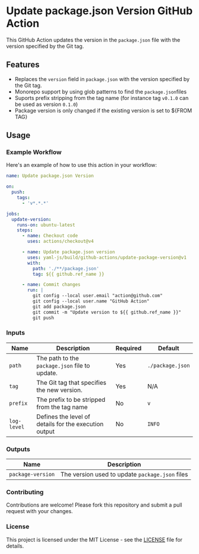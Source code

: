 # Update package.json Version GitHub Action

This GitHub Action updates the version in the `package.json` file with the version specified by the Git tag.

## Features

- Replaces the `version` field in `package.json` with the version specified by the Git tag.
- Monorepo support by using glob patterns to find the `package.json`files
- Suports prefix stripping from the tag name (for instance tag `v0.1.0` can be used as version `0.1.0`)
- Package version is only changed if the existing version is set to ${FROM TAG}

## Usage

### Example Workflow

Here's an example of how to use this action in your workflow:

```yaml
name: Update package.json Version

on:
  push:
    tags:
      - 'v*.*.*'

jobs:
  update-version:
    runs-on: ubuntu-latest
    steps:
      - name: Checkout code
        uses: actions/checkout@v4

      - name: Update package.json version
        uses: yaml-js/build/github-actions/update-package-version@v1
        with:
          path: './**/package.json'
          tag: ${{ github.ref_name }}

      - name: Commit changes
        run: |
          git config --local user.email "action@github.com"
          git config --local user.name "GitHub Action"
          git add package.json
          git commit -m "Update version to ${{ github.ref_name }}"
          git push
```

### Inputs

| Name        | Description                                           | Required | Default          |
|-------------|-------------------------------------------------------|----------|------------------|
| `path`      | The path to the `package.json` file to update.        | Yes      | `./package.json` |
| `tag`       | The Git tag that specifies the new version.           | Yes      | N/A              |
| `prefix`    | The prefix to be stripped from the tag name           | No       | `v`              |
| `log-level` | Defines the level of details for the execution output | No       | `INFO`           |


### Outputs

| Name              | Description                                                                   |
|-------------------|-------------------------------------------------------------------------------|
| `package-version` | The version used to update `package.json` files                               |


### Contributing

Contributions are welcome! Please fork this repository and submit a pull request with your changes.

### License

This project is licensed under the MIT License - see the [LICENSE](./../../LICENSE) file for details.
